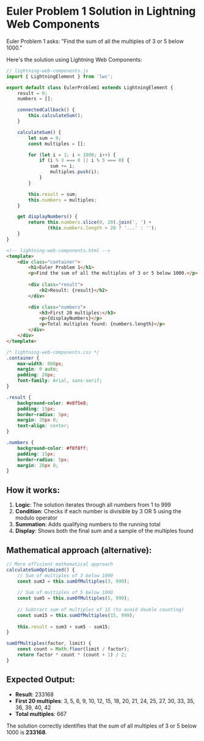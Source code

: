 # Euler Problem 1 Solution in Lightning Web Components

Euler Problem 1 asks: "Find the sum of all the multiples of 3 or 5 below 1000."

Here's the solution using Lightning Web Components:

```javascript
// lightning-web-components.js
import { LightningElement } from 'lwc';

export default class EulerProblem1 extends LightningElement {
    result = 0;
    numbers = [];

    connectedCallback() {
        this.calculateSum();
    }

    calculateSum() {
        let sum = 0;
        const multiples = [];

        for (let i = 1; i < 1000; i++) {
            if (i % 3 === 0 || i % 5 === 0) {
                sum += i;
                multiples.push(i);
            }
        }

        this.result = sum;
        this.numbers = multiples;
    }

    get displayNumbers() {
        return this.numbers.slice(0, 20).join(', ') + 
               (this.numbers.length > 20 ? '...' : '');
    }
}
```

```html
<!-- lightning-web-components.html -->
<template>
    <div class="container">
        <h1>Euler Problem 1</h1>
        <p>Find the sum of all the multiples of 3 or 5 below 1000.</p>
        
        <div class="result">
            <h2>Result: {result}</h2>
        </div>

        <div class="numbers">
            <h3>First 20 multiples:</h3>
            <p>{displayNumbers}</p>
            <p>Total multiples found: {numbers.length}</p>
        </div>
    </div>
</template>
```

```css
/* lightning-web-components.css */
.container {
    max-width: 800px;
    margin: 0 auto;
    padding: 20px;
    font-family: Arial, sans-serif;
}

.result {
    background-color: #e8f5e8;
    padding: 15px;
    border-radius: 5px;
    margin: 20px 0;
    text-align: center;
}

.numbers {
    background-color: #f0f8ff;
    padding: 15px;
    border-radius: 5px;
    margin: 20px 0;
}
```

## How it works:

1. **Logic**: The solution iterates through all numbers from 1 to 999
2. **Condition**: Checks if each number is divisible by 3 OR 5 using the modulo operator
3. **Summation**: Adds qualifying numbers to the running total
4. **Display**: Shows both the final sum and a sample of the multiples found

## Mathematical approach (alternative):

```javascript
// More efficient mathematical approach
calculateSumOptimized() {
    // Sum of multiples of 3 below 1000
    const sum3 = this.sumOfMultiples(3, 999);
    
    // Sum of multiples of 5 below 1000  
    const sum5 = this.sumOfMultiples(5, 999);
    
    // Subtract sum of multiples of 15 (to avoid double counting)
    const sum15 = this.sumOfMultiples(15, 999);
    
    this.result = sum3 + sum5 - sum15;
}

sumOfMultiples(factor, limit) {
    const count = Math.floor(limit / factor);
    return factor * count * (count + 1) / 2;
}
```

## Expected Output:
- **Result**: 233168
- **First 20 multiples**: 3, 5, 6, 9, 10, 12, 15, 18, 20, 21, 24, 25, 27, 30, 33, 35, 36, 39, 40, 42
- **Total multiples**: 667

The solution correctly identifies that the sum of all multiples of 3 or 5 below 1000 is **233168**.

